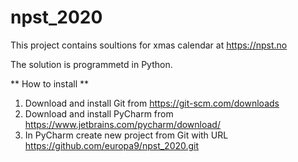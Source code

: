 # npst_2020

This project contains soultions for xmas calendar at https://npst.no

The solution is programmetd in Python.

** How to install **
1. Download and install Git from https://git-scm.com/downloads
2. Download and install PyCharm from https://www.jetbrains.com/pycharm/download/
3. In PyCharm create new project from Git with URL https://github.com/europa9/npst_2020.git
